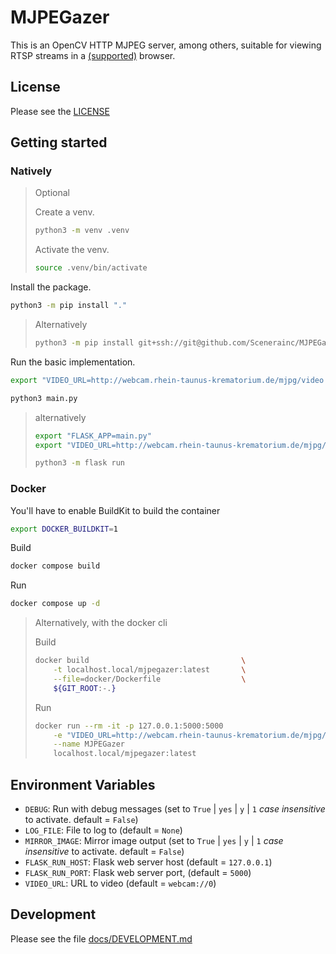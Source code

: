 # MJPEGazer

This is an OpenCV HTTP MJPEG server, among others, suitable for viewing RTSP streams in a [(supported)](https://en.wikipedia.org/wiki/Motion_JPEG#Applications) browser.

## License

Please see the [LICENSE](./LICENSE)

## Getting started

### Natively

> Optional
>
> Create a venv.
>
> ```sh
> python3 -m venv .venv
> ```
>
> Activate the venv.
>
> ```sh
> source .venv/bin/activate
> ```

Install the package.

```sh
python3 -m pip install "."
```

> Alternatively
>
> ```sh
> python3 -m pip install git+ssh://git@github.com/Scenerainc/MJPEGazer
> ```

Run the basic implementation.

```sh
export "VIDEO_URL=http://webcam.rhein-taunus-krematorium.de/mjpg/video.mjpg"

python3 main.py
```

> alternatively
>
> ```sh
> export "FLASK_APP=main.py"
> export "VIDEO_URL=http://webcam.rhein-taunus-krematorium.de/mjpg/video.mjpg"
>
> python3 -m flask run
> ```

### Docker

You'll have to enable BuildKit to build the container

```sh
export DOCKER_BUILDKIT=1
```

Build

```sh
docker compose build
```

Run

```sh
docker compose up -d
```

> Alternatively, with the docker cli
>
> Build
>
> ```sh
> docker build                                  \
>     -t localhost.local/mjpegazer:latest       \
>     --file=docker/Dockerfile                  \
>     ${GIT_ROOT:-.}
> ```
>
> Run
>
> ```sh
> docker run --rm -it -p 127.0.0.1:5000:5000                                    \
>     -e "VIDEO_URL=http://webcam.rhein-taunus-krematorium.de/mjpg/video.mjpg"  \
>     --name MJPEGazer                                                          \
>     localhost.local/mjpegazer:latest                                    
> ```

## Environment Variables

- `DEBUG`: Run with debug messages (set to `True` | `yes` | `y` | `1` *case insensitive* to activate. default = `False`)
- `LOG_FILE`: File to log to (default = `None`)
- `MIRROR_IMAGE`: Mirror image output (set to `True` | `yes` | `y` | `1` *case insensitive* to activate. default = `False`)
- `FLASK_RUN_HOST`: Flask web server host (default = `127.0.0.1`)
- `FLASK_RUN_PORT`: Flask web server port, (default = `5000`)
- `VIDEO_URL`: URL to video (default = `webcam://0`)

## Development

Please see the file [docs/DEVELOPMENT.md](docs/DEVELOPMENT.md)
